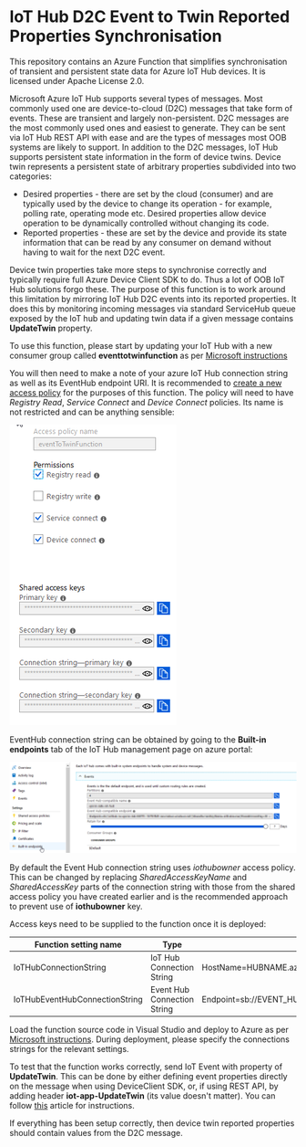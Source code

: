 # IoT Hub D2C Event to Twin Reported Properties Synchronisation

This repository contains an Azure Function that simplifies synchronisation of transient and persistent state data for Azure IoT Hub devices. It is licensed under Apache License 2.0.

Microsoft Azure IoT Hub supports several types of messages. Most commonly used one are 
device-to-cloud (D2C) messages that take form of events. 
These are transient and largely non-persistent. D2C messages are the most 
commonly used ones and easiest to generate. They can be sent via IoT Hub REST API 
with ease and are the types of messages most OOB systems are likely to support.
In addition to the D2C messages, IoT Hub supports persistent state information in the form of device twins.
Device twin represents a persistent state of arbitrary properties subdivided into two categories:
* Desired properties - there are set by the cloud (consumer) and are typically used by 
the device to change its operation - for example, polling rate, operating mode etc. 
Desired properties allow device operation to be dynamically controlled without changing its code. 
* Reported properties - these are set by the device and provide its state information 
that can be read by any consumer on demand without having to wait for the next D2C event. 

Device twin properties take more steps to synchronise correctly and typically require 
full Azure Device Client SDK to do. Thus a lot of OOB IoT Hub solutions forgo these. 
The purpose of this function is to work around this limitation by mirroring IoT Hub D2C 
events into its reported properties. It does this by monitoring incoming messages via standard
ServiceHub queue exposed by the IoT hub and updating twin data if a given message contains **UpdateTwin** property.

To use this function, please start by updating your IoT Hub with a new consumer group called **eventtotwinfunction** as per [Microsoft instructions](https://github.com/MicrosoftDocs/azure-docs/blob/master/includes/iot-hub-get-started-create-consumer-group.md)

You will then need to make a note of your azure IoT Hub connection string as well as 
its EventHub endpoint URI. It is recommended to [create a new access policy](https://github.com/MicrosoftDocs/azure-docs/blob/master/includes/iot-hub-include-find-custom-connection-string.md) for the purposes of this function. 
The policy will need to have *Registry Read*, *Service Connect* and *Device Connect* policies. Its name is not restricted and can be anything sensible:

![IoT Hub Required Access Policy](./Screenshots/IoT%20Hub%20Access%20Policy.png)

EventHub connection string can be obtained by going to the **Built-in endpoints** tab of the IoT Hub management page on azure portal:

![EventHub Settings](./Screenshots/iot-hub%20-%20Built-in%20endpoints.png)

By default the Event Hub connection string uses *iothubowner* access policy. This can be changed by replacing *SharedAccessKeyName* and *SharedAccessKey* parts of the connection string with those from the shared access policy you have created earlier and is the recommended approach to prevent use of **iothubowner** key. 

Access keys need to be supplied to the function once it is deployed:

| Function setting name | Type | Format |
| --- | --- | --- |
| IoTHubConnectionString | IoT Hub Connection String | HostName=HUBNAME.azure-devices.net;SharedAccessKeyName=ACCESS_POLICY;SharedAccessKey=KEY |
| IoTHubEventHubConnectionString | Event Hub Connection String | Endpoint=sb://EVENT_HUB_ENDPOINT.servicebus.windows.net/;SharedAccessKeyName=ACCESS_POLICY;SharedAccessKey=KEY;EntityPath=HUBNAME |

Load the function source code in Visual Studio and deploy to Azure as per [Microsoft instructions](https://docs.microsoft.com/en-us/azure/azure-functions/functions-develop-vs#publish-to-azure). During deployment, please specify the connections strings for the relevant settings.

To test that the function works correctly, send IoT Event with property of **UpdateTwin**. This can be done by either defining event properties directly on the message when using DeviceClient SDK, or, if using REST API, by adding header **iot-app-UpdateTwin** (its value doesn't matter). You can follow [this](https://medium.com/@murdockcrc/adding-custom-headers-to-your-iot-hub-messages-via-http-rest-endpoint-563e29abe3be) article for instructions.

If everything has been setup correctly, then device twin reported properties should contain values from the D2C message.